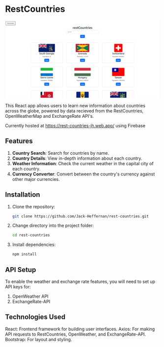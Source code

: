 # RestCountries 

![Project Screenshot](rest-countries.PNG)

This React app allows users to learn new information about countries across the globe, powered by data recieved from the RestCountries, OpenWeatherMap and ExchangeRate API's.

Currently hosted at https://rest-countries-jh.web.app/ using Firebase

## Features

1. **Country Search**: Search for countries by name.
2. **Country Details**: View in-depth information about each country.
3. **Weather Information**: Check the current weather in the capital city of each country.
4. **Currency Converter**: Convert between the country's currency against other major currencies.

## Installation

1. Clone the repository:

   ```bash
   git clone https://github.com/Jack-Heffernan/rest-countries.git

2. Change directory into the project folder:
   
   ```bash
   cd rest-countries

3. Install dependencies:

   ```bash
   npm install

## API Setup

To enable the weather and exchange rate features, you will need to set up API keys for:

1. OpenWeather API
2. ExchangeRate-API

## Technologies Used

React: Frontend framework for building user interfaces.
Axios: For making API requests to RestCountries, OpenWeather, and ExchangeRate-API.
Bootstrap: For layout and styling.
